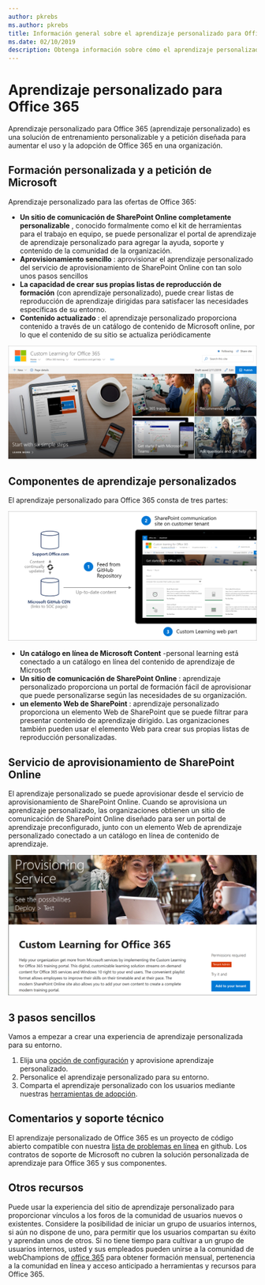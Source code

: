```yaml
---
author: pkrebs
ms.author: pkrebs
title: Información general sobre el aprendizaje personalizado para Office 365 solución de código abierto
ms.date: 02/10/2019
description: Obtenga información sobre cómo el aprendizaje personalizado de Office 365 puede acelerar el uso y la adopción de Office 365 en su organización. Nuestras soluciones incluyen un elemento web personalizado de SharePoint Online y un moderno sitio de aprendizaje de comunicaciones de SharePoint Online que se aprovisiona fácilmente en el inquilino de Office 365.
---
```


# <a name="custom-learning-for-office-365"></a>Aprendizaje personalizado para Office 365
Aprendizaje personalizado para Office 365 (aprendizaje personalizado) es una solución de entrenamiento personalizable y a petición diseñada para aumentar el uso y la adopción de Office 365 en una organización. 

## <a name="on-demand-custom-training-from-microsoft"></a>Formación personalizada y a petición de Microsoft

Aprendizaje personalizado para las ofertas de Office 365:

- **Un sitio de comunicación de SharePoint Online completamente personalizable** , conocido formalmente como el kit de herramientas para el trabajo en equipo, se puede personalizar el portal de aprendizaje de aprendizaje personalizado para agregar la ayuda, soporte y contenido de la comunidad de la organización.
- **Aprovisionamiento sencillo** : aprovisionar el aprendizaje personalizado del servicio de aprovisionamiento de SharePoint Online con tan solo unos pasos sencillos
- **La capacidad de crear sus propias listas de reproducción de formación** (con aprendizaje personalizado), puede crear listas de reproducción de aprendizaje dirigidas para satisfacer las necesidades específicas de su entorno.
- **Contenido actualizado** : el aprendizaje personalizado proporciona contenido a través de un catálogo de contenido de Microsoft online, por lo que el contenido de su sitio se actualiza periódicamente

![CG-Introducing. png](media/cg-introducing.png)

## <a name="custom-learning-components"></a>Componentes de aprendizaje personalizados
El aprendizaje personalizado para Office 365 consta de tres partes: 

![CG-howitworks. png](media/cg-howitworks.png)

- **Un catálogo en línea de Microsoft Content** -personal learning está conectado a un catálogo en línea del contenido de aprendizaje de Microsoft
- **Un sitio de comunicación de SharePoint Online** : aprendizaje personalizado proporciona un portal de formación fácil de aprovisionar que puede personalizarse según las necesidades de su organización.
- **un elemento Web de SharePoint** : aprendizaje personalizado proporciona un elemento Web de SharePoint que se puede filtrar para presentar contenido de aprendizaje dirigido. Las organizaciones también pueden usar el elemento Web para crear sus propias listas de reproducción personalizadas.

## <a name="sharepoint-online-provisioning-service"></a>Servicio de aprovisionamiento de SharePoint Online 
El aprendizaje personalizado se puede aprovisionar desde el servicio de aprovisionamiento de SharePoint Online. Cuando se aprovisiona un aprendizaje personalizado, las organizaciones obtienen un sitio de comunicación de SharePoint Online diseñado para ser un portal de aprendizaje preconfigurado, junto con un elemento Web de aprendizaje personalizado conectado a un catálogo en línea de contenido de aprendizaje. 

![CG-provision. png](media/cg-provision.png)

## <a name="3-easy-steps"></a>3 pasos sencillos
Vamos a empezar a crear una experiencia de aprendizaje personalizada para su entorno.
1. Elija una [opción de configuración](custom_setupoptions.md) y aprovisione aprendizaje personalizado.  
2. Personalice el aprendizaje personalizado para su entorno.
3. Comparta el aprendizaje personalizado con los usuarios mediante nuestras [herramientas de adopción](driveadoption.md).

## <a name="feedback-and-support"></a>Comentarios y soporte técnico

El aprendizaje personalizado de Office 365 es un proyecto de código abierto compatible con nuestra [lista de problemas en línea](https://aka.ms/CustomLearningHelp) en github. Los contratos de soporte de Microsoft no cubren la solución personalizada de aprendizaje para Office 365 y sus componentes.  

## <a name="additional-resources"></a>Otros recursos
Puede usar la experiencia del sitio de aprendizaje personalizado para proporcionar vínculos a los foros de la comunidad de usuarios nuevos o existentes. Considere la posibilidad de iniciar un grupo de usuarios internos, si aún no dispone de uno, para permitir que los usuarios compartan su éxito y aprendan unos de otros.  Si no tiene tiempo para cultivar a un grupo de usuarios internos, usted y sus empleados pueden unirse a la comunidad de webChampions de [office 365](https://aka.ms/O365Champions) para obtener formación mensual, pertenencia a la comunidad en línea y acceso anticipado a herramientas y recursos para Office 365.